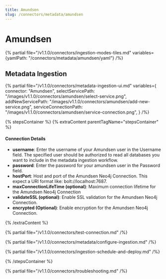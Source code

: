 ```yaml
---
title: Amundsen
slug: /connectors/metadata/amundsen
---
```


# Amundsen

{% partial file="/v1.1.0/connectors/ingestion-modes-tiles.md" variables={yamlPath: "/connectors/metadata/amundsen/yaml"} /%}

## Metadata Ingestion

{% partial 
  file="/v1.1.0/connectors/metadata-ingestion-ui.md" 
  variables={
    connector: "Amundsen", 
    selectServicePath: "/images/v1.1.0/connectors/amundsen/select-service.png",
    addNewServicePath: "/images/v1.1.0/connectors/amundsen/add-new-service.png",
    serviceConnectionPath: "/images/v1.1.0/connectors/amundsen/service-connection.png",
} 
/%}

{% stepsContainer %}
{% extraContent parentTagName="stepsContainer" %}

#### Connection Details

- **username**: Enter the username of your Amundsen user in the Username field. The specified user should be authorized to read all databases you want to include in the metadata ingestion workflow.
- **password**: Enter the password for your amundsen user in the Password field.
- **hostPort**: Host and port of the Amundsen Neo4j Connection. This expect a URI format like: bolt://localhost:7687.
- **maxConnectionLifeTime (optional)**: Maximum connection lifetime for the Amundsen Neo4j Connection 
- **validateSSL (optional)**: Enable SSL validation for the Amundsen Neo4j Connection. 
- **encrypted (Optional)**: Enable encryption for the Amundsen Neo4j Connection. 

{% /extraContent %}

{% partial file="/v1.1.0/connectors/test-connection.md" /%}

{% partial file="/v1.1.0/connectors/metadata/configure-ingestion.md" /%}

{% partial file="/v1.1.0/connectors/ingestion-schedule-and-deploy.md" /%}

{% /stepsContainer %}

{% partial file="/v1.1.0/connectors/troubleshooting.md" /%}
